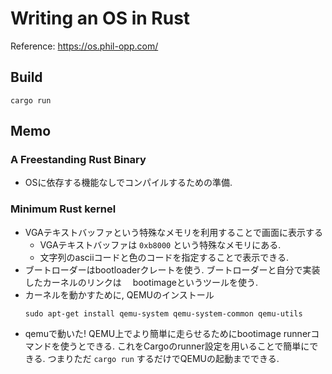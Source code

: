 # Writing an OS in Rust

Reference: https://os.phil-opp.com/

## Build

```
cargo run
```

## Memo

### A Freestanding Rust Binary
- OSに依存する機能なしでコンパイルするための準備.

### Minimum Rust kernel

- VGAテキストバッファという特殊なメモリを利用することで画面に表示する
    - VGAテキストバッファは `0xb8000` という特殊なメモリにある. 
    - 文字列のasciiコードと色のコードを指定することで表示できる. 
- ブートローダーはbootloaderクレートを使う. ブートローダーと自分で実装したカーネルのリンクは
　bootimageというツールを使う. 
- カーネルを動かすために, QEMUのインストール
  ```
  sudo apt-get install qemu-system qemu-system-common qemu-utils
  ```
- qemuで動いた! QEMU上でより簡単に走らせるためにbootimage runnerコマンドを使うとできる. これをCargoのrunner設定を用いることで簡単にできる. つまりただ `cargo run` するだけでQEMUの起動までできる.